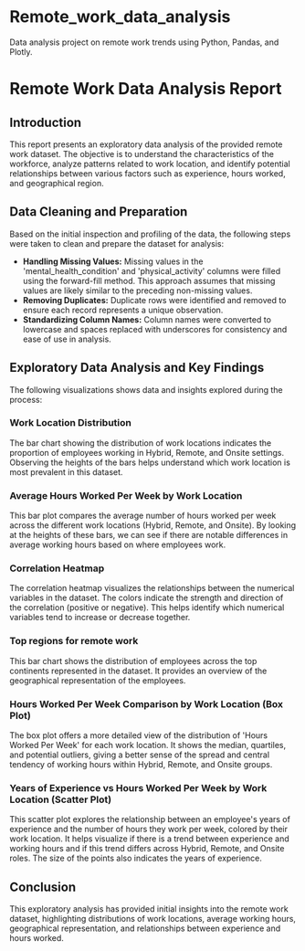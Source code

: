 # Remote_work_data_analysis
Data analysis project on remote work trends using Python, Pandas, and Plotly.

# Remote Work Data Analysis Report

## Introduction

This report presents an exploratory data analysis of the provided remote work dataset. The objective is to understand the characteristics of the workforce, analyze patterns related to work location, and identify potential relationships between various factors such as experience, hours worked, and geographical region.

## Data Cleaning and Preparation

Based on the initial inspection and profiling of the data, the following steps were taken to clean and prepare the dataset for analysis:

*   **Handling Missing Values:** Missing values in the 'mental_health_condition' and 'physical_activity' columns were filled using the forward-fill method. This approach assumes that missing values are likely similar to the preceding non-missing values.
*   **Removing Duplicates:** Duplicate rows were identified and removed to ensure each record represents a unique observation.
*   **Standardizing Column Names:** Column names were converted to lowercase and spaces replaced with underscores for consistency and ease of use in analysis.

## Exploratory Data Analysis and Key Findings

The following visualizations shows data and insights explored during the process:

### Work Location Distribution

The bar chart showing the distribution of work locations indicates the proportion of employees working in Hybrid, Remote, and Onsite settings. Observing the heights of the bars helps understand which work location is most prevalent in this dataset.

### Average Hours Worked Per Week by Work Location

This bar plot compares the average number of hours worked per week across the different work locations (Hybrid, Remote, and Onsite). By looking at the heights of these bars, we can see if there are notable differences in average working hours based on where employees work.

### Correlation Heatmap

The correlation heatmap visualizes the relationships between the numerical variables in the dataset. The colors indicate the strength and direction of the correlation (positive or negative). This helps identify which numerical variables tend to increase or decrease together.

### Top regions for remote work

This bar chart shows the distribution of employees across the top continents represented in the dataset. It provides an overview of the geographical representation of the employees.

### Hours Worked Per Week Comparison by Work Location (Box Plot)

The box plot offers a more detailed view of the distribution of 'Hours Worked Per Week' for each work location. It shows the median, quartiles, and potential outliers, giving a better sense of the spread and central tendency of working hours within Hybrid, Remote, and Onsite groups.

### Years of Experience vs Hours Worked Per Week by Work Location (Scatter Plot)

This scatter plot explores the relationship between an employee's years of experience and the number of hours they work per week, colored by their work location. It helps visualize if there is a trend between experience and working hours and if this trend differs across Hybrid, Remote, and Onsite roles. The size of the points also indicates the years of experience.

## Conclusion 

This exploratory analysis has provided initial insights into the remote work dataset, highlighting distributions of work locations, average working hours, geographical representation, and relationships between experience and hours worked.
